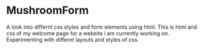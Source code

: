 # MushroomForm
A look into differnt css styles and form elements using html. 
This is html and css of my welcome page for a website i am currently working on. Experimenting with differnt layouts and styles of css.
